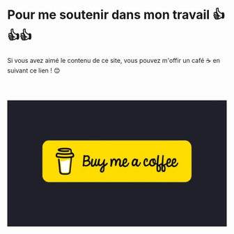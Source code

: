 
# Pour me soutenir dans mon travail 👍👍👍

Si vous avez aimé le contenu de ce site, vous pouvez m'offir un café ☕ en suivant ce lien ! 😊

<pre>


</pre>

[![Buy me a coffee](buymeacoffee.png)](https://ko-fi.com/ndu69)
